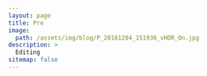 ```yaml
---
layout: page
title: Pre
image: 
  path: /assets/img/blog/P_20181204_151936_vHDR_On.jpg
description: >
  Editing
sitemap: false
---
```

